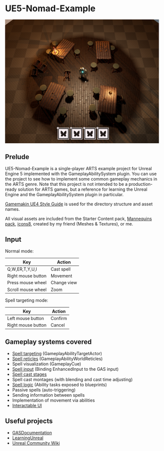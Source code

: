 # UE5-Nomad-Example

![](Images/Thumbnail.png)

## Prelude

UE5-Nomad-Example is a single-player ARTS example project for Unreal Engine 5 implemented with the GameplayAbilitySystem plugin. You can use the project to see how to implement some common gameplay mechanics in the ARTS genre. Note that this project is not intended to be a production-ready solution for ARTS games, but a reference for learning the Unreal Engine and the GameplayAbilitySystem plugin in particular.

[Gamemakin UE4 Style Guide](https://github.com/Allar/ue5-style-guide) is used for the directory structure and asset names.

All visual assets are included from the Starter Content pack, [Mannequins pack](https://www.unrealengine.com/marketplace/en-US/product/mannequins-asset-pack), [icons8](https://icons8.com/), created by my friend (Meshes & Textures), or me.

## Input
Normal mode:

| Key                | Action      |
|--------------------|-------------|
| Q,W,ER,T,Y,U,I     | Cast spell  |
| Right mouse button | Movement    |
| Press mouse wheel  | Change view |
| Scroll mouse wheel | Zoom        |

Spell targeting mode:

| Key                | Action      |
|--------------------|-------------|
| Left mouse button  | Confirm     |
| Right mouse button | Cancel      |


## Gameplay systems covered
 * [Spell targeting](https://github.com/HelpOrMe/UE5-Nomad-Example/blob/main/Source/Nomad/Spells/Targeting/SpellTarget.h) (GameplayAbilityTargetActor)
 * [Spell reticles](https://github.com/HelpOrMe/UE5-Nomad-Example/blob/main/Source/Nomad/Spells/Targeting/SpellReticle.h) (GameplayAbilityWorldReticles)
 * Spell visualization (GameplayCue)
 * [Spell input](https://github.com/HelpOrMe/UE5-Nomad-Example/blob/main/Source/Nomad/NomadPlayerController.h) (Binding EnhancedInput to the GAS input)
 * [Spell cast stages](https://github.com/HelpOrMe/UE5-Nomad-Example/blob/main/Source/Nomad/Spells/NomadSpell.h)
 * Spell cast montages (with blending and cast time adjusting)
 * [Spell logic](https://github.com/HelpOrMe/UE5-Nomad-Example/blob/main/Source/Nomad/Spells/Tasks/NomadTask.h) (Ability tasks exposed to blueprints)
 * Passive spells (auto-triggering)
 * Sending information between spells
 * Implementation of movement via abilities
 * [Interactable UI](https://github.com/HelpOrMe/UE5-Nomad-Example/tree/main/Source/Nomad/Spells/Widgets)

## Useful projects
 * [GASDocumentation](https://github.com/tranek/GASDocumentation)
 * [LearningUnreal](https://github.com/ibbles/LearningUnreal)
 * [Unreal Community Wiki](https://unrealcommunity.wiki/)

